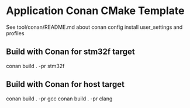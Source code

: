 # Application Conan CMake Template

See tool/conan/README.md about conan config install user_settings and profiles

## Build with Conan for stm32f target

  conan build . -pr stm32f

## Build with Conan for host target

  conan build . -pr gcc
  conan build . -pr clang
